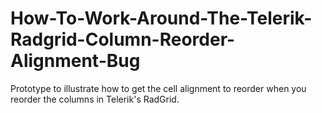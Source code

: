 How-To-Work-Around-The-Telerik-Radgrid-Column-Reorder-Alignment-Bug
===================================================================

Prototype to illustrate how to get the cell alignment to reorder when you reorder the columns in Telerik's RadGrid.